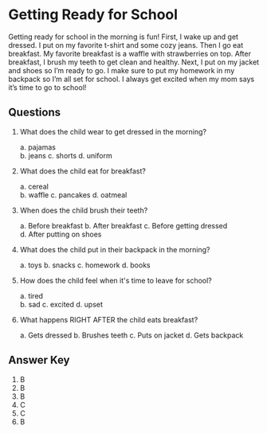 # Getting Ready for School

Getting ready for school in the morning is fun! First, I wake up and get dressed. I put on my favorite t-shirt and some cozy jeans. Then I go eat breakfast. My favorite breakfast is a waffle with strawberries on top. After breakfast, I brush my teeth to get clean and healthy. Next, I put on my jacket and shoes so I’m ready to go. I make sure to put my homework in my backpack so I’m all set for school. I always get excited when my mom says it’s time to go to school!

## Questions

1. What does the child wear to get dressed in the morning?

   a. pajamas  
   b. jeans
   c. shorts
   d. uniform

2. What does the child eat for breakfast?

   a. cereal  
   b. waffle
   c. pancakes
   d. oatmeal

3. When does the child brush their teeth?

   a. Before breakfast
   b. After breakfast
   c. Before getting dressed  
   d. After putting on shoes

4. What does the child put in their backpack in the morning?

   a. toys
   b. snacks
   c. homework
   d. books

5. How does the child feel when it's time to leave for school?

   a. tired  
   b. sad
   c. excited
   d. upset

6. What happens RIGHT AFTER the child eats breakfast?

   a. Gets dressed
   b. Brushes teeth
   c. Puts on jacket
   d. Gets backpack

## Answer Key

1. B
2. B
3. B
4. C
5. C
6. B
